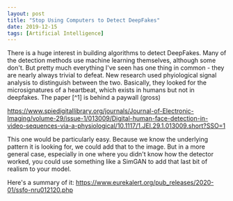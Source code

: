 ```yaml
---
layout: post
title: "Stop Using Computers to Detect DeepFakes"
date: 2019-12-15
tags: [Artificial Intelligence]
---
```


There is a huge interest in building algorithms to detect DeepFakes. Many of the detection methods use machine learning themselves, although some don't. But pretty much everything I've seen has one thing in common - they are nearly always trivial to defeat. New research used phyiological signal analysis to distinguish between the two. Basically, they looked for the microsignatures of a heartbeat, which exists in humans but not in deepfakes. The paper [^1] is behind a paywall (gross)

https://www.spiedigitallibrary.org/journals/Journal-of-Electronic-Imaging/volume-29/issue-1/013009/Digital-human-face-detection-in-video-sequences-via-a-physiological/10.1117/1.JEI.29.1.013009.short?SSO=1


This one would be particularly easy. Because we know the underlying pattern it is looking for, we could add that to the image. But in a more general case, especially in one where you didn't know how the detector worked, you could use something like a SimGAN to add that last bit of realism to your model.


Here's a summary of it: https://www.eurekalert.org/pub_releases/2020-01/ssfo-nru012120.php

